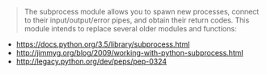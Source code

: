 > The subprocess module allows you to spawn new processes, connect to their input/output/error pipes, and obtain their return codes. This module intends to replace several older modules and functions:

* https://docs.python.org/3.5/library/subprocess.html
* http://jimmyg.org/blog/2009/working-with-python-subprocess.html 
* http://legacy.python.org/dev/peps/pep-0324
